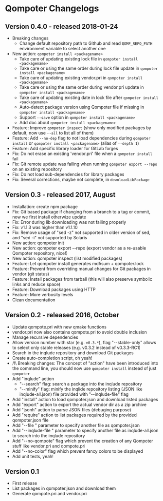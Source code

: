 Qompoter Changelogs
===================

Version 0.4.0 - released 2018-01-24
-----------

* Breaking changes
  * Change default repository path to Github and read `QOMP_REPO_PATH` environment variable to select another one
* New action: `qompoter install <packagename>`
  * Take care of updating existing lock file in `qompoter install <packagename>`
  * Take care or using the same order during lock file update in `qompoter install <packagename>`
  * Take care of updating existing vendor.pri in `qompoter install <packagename>`
  * Take care or using the same order during vendor.pri update in `qompoter install <packagename>`
  * Take care of updating existing date in lock file after `qompoter install <packagename>`
  * Auto-detect package version using Qompoter file if missing in `qompoter install <packagename>`
  * Support `--save` option in `qompoter install <packagename>`
  * Add doc about `qompoter install <packagename>`
* Feature: Improve `qompoter inspect` (show only modified packages by default, now use `--all` to list all of them)
* Feature: Add `--no-dep` flag to not load dependencies during `qompoter install` or `qompoter install <packagename>` (alias of `--depth 1`)
* Feature: Add specific library loader for GitLab forges
* Fix: Do not erase an existing 'vendor.pri' file when a `qompoter install` fail
* Fix: Git remote update was failing when running `qompoter export --repo` on an existing repository
* Fix: Do not load sub-dependencies for library packages
* Fix: Several corrections, maybe not complete, in `downloadLibPackage`

Version 0.3 - released 2017, August
-----------

* Installation: create npm package
* Fix: Git based package if changing from a branch to a tag or commit, now we first install otherwize update
* Fix: Error during lib downloading was not failing properly
* Fix: v1.1.3 was higher than v1.1.10
* Fix: Remove usage of "sed -z" not supported in older version of sed, and "sed -i" not supported by Solaris
* New action: qompoter init
* New action: qompoter export --repo (export vendor as a re-usable Qompoter repository, nice!)
* New action: qompoter inspect (list modified packages)
* Feature: Let qompoter install generates md5sum + qompoter.lock
* Feature: Prevent from overriding manual changes for Git packages in vendor (git status)
* Feature: Install packages from tarball (this will also preserve symbolic links and reduce space)
* Feature: Download packages using HTTP
* Feature: More verbosity levels
* Clean documentation

Version 0.2 - released 2016, October
-----------

* Update qompote.pri with new qmake functions
* vendor.pri now also contains qompote.pri to avoid double inclusion
* Manage recursive dependencies
* Allow version number with star (e.g. `v0.3.*`), flag "--stable-only" allows to select only stable releases (e.g. v0.3.2 instead of v0.3.3-RC1)
* Search in the inqlude repository and download Git packages
* Create auto-completion script, oh yeah!
* /!\ Breaking changes: The concept of "action" have been introduced into the command line, you should now use `qompoter install` instead of just `qompoter`
* Add "inqlude" action
  * "--search" flag: search a package into the inqlude repository
  * "--minify" flag: minify the inqlide repository listing (JSON like inqlude-all.json) file provided with "--inqlude-file" flag
* Add "install" action to load qompoter.json and download listed packages
* Add "export" action to export the actual vendor dir as a zip archive
* Add "jsonh" action to parse JSON files (debuging purpose)
* Add "require" action to list packages required by the provided qompoter.json file
* Add "--file <file>" parameter to specify another file as qompoter.json
* Add "--inqlude-file <file>" parameter to specify another file as inqlude-all.json to search into the inqlude repository
* Add "--no-qompote" flag which prevent the creation of any Qompoter stuff like vendor.pri and qompote.pri
* Add "--no-color" flag which prevent fancy colors to be displayed
* Add unit tests, yeah!

Version 0.1
-----------
* First release
* List packages in qompoter.json and download them
* Generate qompote.pri and vendor.pri
